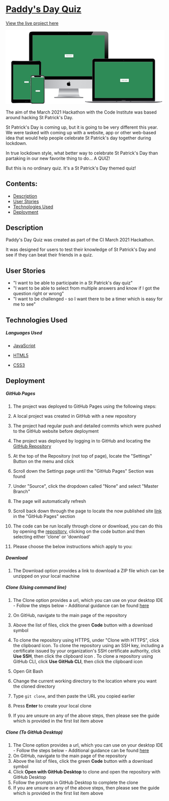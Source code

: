 # [Paddy's Day Quiz]()



[View the live project here](https://alexnexton.github.io/game-of-drones/)



![](assets/images/readme-images/website-mockup.png)



The aim of the March 2021 Hackathon with the Code Institute was based around hacking St Patrick's Day.



St Patrick's Day is coming up, but it is going to be very different this year. We were tasked with coming up with a website, app or other web-based idea that would help people celebrate St Patrick's day together during lockdown.



In true lockdown style, what better way to celebrate St Patrick's Day than partaking in our new favorite thing to do... A QUIZ!



But this is no ordinary quiz. It's a St Patrick's Day themed quiz!



## Contents:

* [Description](#description)
* [User Stories](#user-stories)
* [Technologies Used](#technologies-used)
* [Deployment](#deployment)



## <a name="description">Description</a>

Paddy's Day Quiz was created as part of the CI March 2021 Hackathon.



It was designed for users to test their knowledge of St Patrick's Day and see if they can beat their friends in a quiz.



## <a name="user-stories">User Stories</a>

* "I want to be able to participate in a St Patrick's day quiz"
* "I want to be able to select from multiple answers and know if I got the question right or wrong"
* "I want to be challenged - so I want there to be a timer which is easy for me to see"



## <a name="technologies-used">Technologies Used</a>

##### Languages Used

* [JavaScript](https://en.wikipedia.org/wiki/JavaScript)

* [HTML5](https://en.wikipedia.org/wiki/HTML5)

* [CSS3](https://en.wikipedia.org/wiki/CSS)

  

## <a name="deployment">Deployment</a>

##### GitHub Pages

1. The project was deployed to GitHub Pages using the following steps:

2. A local project was created in GitHub with a new repository

3. The project had regular push and detailed commits which were pushed to the GitHub website before deployment

4. The project was deployed by logging in to GitHub and locating the [GitHub Repository](https://github.com/scottsimpson91/CI-MS1-Hair-by-Jo)

5. At the top of the Repository (not top of page), locate the "Settings" Button on the menu and click

6. Scroll down the Settings page until the "GitHub Pages" Section was found

7. Under "Source", click the dropdown called "None" and select "Master Branch"

8. The page will automatically refresh

9. Scroll back down through the page to locate the now published site [link](https://scottsimpson91.github.io/CI-MS1-Hair-by-Jo/) in the "GitHub Pages" section

10. The code can be run locally through clone or download, you can do this by opening the [repository](https://github.com/scottsimpson91/CI-MS1-Hair-by-Jo), clicking on the code button and then selecting either 'clone' or 'download' 

11. Please choose the below instructions which apply to you:

    

##### Download

1. The Download option provides a link to download a ZIP file which can be unzipped on your local machine

   

##### Clone (Using command line)

1. The Clone option provides a url, which you can use on your desktop IDE - Follow the steps below - Additional guidance can be found [here](https://docs.github.com/en/free-pro-team@latest/github/creating-cloning-and-archiving-repositories/cloning-a-repository)

2. On GitHub, navigate to the main page of the repository

3. Above the list of files, click the green **Code** button with a download symbol

4. To clone the repository using HTTPS, under "Clone with HTTPS", click the clipboard icon. To clone the repository using an SSH key, including a certificate issued by your organization's SSH certificate authority, click **Use SSH**, then click the clipboard icon . To clone a repository using GitHub CLI, click **Use GitHub CLI**, then click the clipboard icon

5. Open Git Bash

6. Change the current working directory to the location where you want the cloned directory

7. Type `git clone`, and then paste the URL you copied earlier

8. Press **Enter** to create your local clone

9. If you are unsure on any of the above steps, then please see the guide which is provided in the first list item above

   

##### Clone (To GitHub Desktop)

1. The Clone option provides a url, which you can use on your desktop IDE - Follow the steps below - Additional guidance can be found [here](https://docs.github.com/en/free-pro-team@latest/github/creating-cloning-and-archiving-repositories/cloning-a-repository)
2. On GitHub, navigate to the main page of the repository
3. Above the list of files, click the green **Code** button with a download symbol
4. Click **Open with GitHub Desktop** to clone and open the repository with GitHub Desktop
5. Follow the prompts in GitHub Desktop to complete the clone
6. If you are unsure on any of the above steps, then please see the guide which is provided in the first list item above